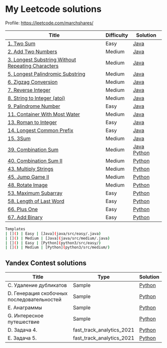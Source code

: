 # My Leetcode solutions

Profile: https://leetcode.com/marchshares/


| Title | Difficulty | Solution |
| ----- | ----- |  ----- |
| [1. Two Sum](https://leetcode.com/problems/two-sum) | Easy | [Java](java/src//easy/_1TwoSum.java) 
| [2. Add Two Numbers](https://leetcode.com/problems/add-two-numbers) | Medium | [Java](java/src/medium/_2AddTwoNumbers.java) 
| [3. Longest Substring Without Repeating Characters](https://leetcode.com/problems/longest-substring-without-repeating-characters) | Medium | [Java](java/src/medium/_3LongestSubstringWithoutRepeatingCharacters.java) 
| [5. Longest Palindromic Substring](https://leetcode.com/problems/longest-palindromic-substring) | Medium | [Java](java/src/medium/_5LongestPalindromicSubstring.java) 
| [6. Zigzag Conversion](https://leetcode.com/problems/zigzag-conversion) | Medium | [Java](java/src/medium/_6ZigzagConversion.java) 
| [7. Reverse Integer](https://leetcode.com/problems/reverse-integer) | Medium | [Java](java/src/medium/_7ReverseInteger.java) 
| [8. String to Integer (atoi)](https://leetcode.com/problems/string-to-integer-atoi) | Medium | [Java](java/src/medium/_8StringToInteger.java) 
| [9. Palindrome Number](https://leetcode.com/problems/palindrome-number) | Easy | [Java](java/src//easy/_9PalindromeNumber.java) 
| [11. Container With Most Water](https://leetcode.com/problems/container-with-most-water) | Medium | [Java](java/src/medium/_11ContainerWithMostWater.java) 
| [13. Roman to Integer](https://leetcode.com/problems/roman-to-integer) | Easy | [Java](java/src//easy/_13RomanToInteger.java) 
| [14. Longest Common Prefix](https://leetcode.com/problems/longest-common-prefix) | Easy | [Java](java/src//easy/_14LongestCommonPrefix.java)
| [15. 3Sum](https://leetcode.com/problems/3sum) | Medium | [Java](java/src/medium/_15ThreeSum.java)
| [39. Combination Sum](https://leetcode.com/problems/combination-sum/) | Medium | [Java](java/src/medium/_39CombinationSum.java) [Python](python3/src/medium/_39_combination_sum.py)
| [40. Combination Sum II](https://leetcode.com/problems/combination-sum-ii/) | Medium | [Python](python3/src/medium/_40_combination_sum_II.py) 
| [43. Multiply Strings](https://leetcode.com/problems/multiply-strings/) | Medium | [Python](python3/src/medium/_43_multiply_strings.py)
| [45. Jump Game II](https://leetcode.com/problems/jump-game-ii/) | Medium | [Python](python3/src/medium/_45_Jump_Game_II.py)
| [48. Rotate Image](https://leetcode.com/problems/rotate-image/) | Medium | [Python](python3/src/medium/_48_Rotate_Image.py)
| [53. Maximum Subarray](https://leetcode.com/problems/maximum-subarray/) | Easy | [Python](python3/src/easy/_53_maximum_subarray.py) 
| [58. Length of Last Word](https://leetcode.com/problems/length-of-last-word/) | Easy | [Python](python3/src/easy/_58_length_of_last_word.py) 
| [66. Plus One](https://leetcode.com/problems/plus-one/) | Easy | [Python](python3/src/easy/_66_plus_one.py) 
| [67. Add Binary](https://leetcode.com/problems/add-binary/) | Easy | [Python](python3/src/easy/_67_Add_Binary.py) 

```sh
Templates
| []() | Easy | [Java](java/src/easy/.java) 
| []() | Medium | [Java](java/src/medium/.java)    
| []() | Easy | [Python](python3/src/easy/) 
| []() | Medium | [Python](python3/src/medium/) 
```

## Yandex Contest solutions
| Title | Type | Solution |
| ----- | ----- | ----- |
| C. Удаление дубликатов | Sample | [Python](yandex_contest/sample/task3.py)
| D. Генерация скобочных последовательностей | Sample | [Python](yandex_contest/sample/task4.py) 
| E. Анаграммы | Sample | [Python](yandex_contest/sample/task5.py) 
| G. Интересное путешествие | Sample | [Python](yandex_contest/sample/task6.py)  
| D. Задача 4. | fast_track_analytics_2021 | [Python](yandex_contest/fast_track_analytics_2021/task4.py)
| E. Задача 5. | fast_track_analytics_2021 | [Python](yandex_contest/fast_track_analytics_2021/task5.py)

